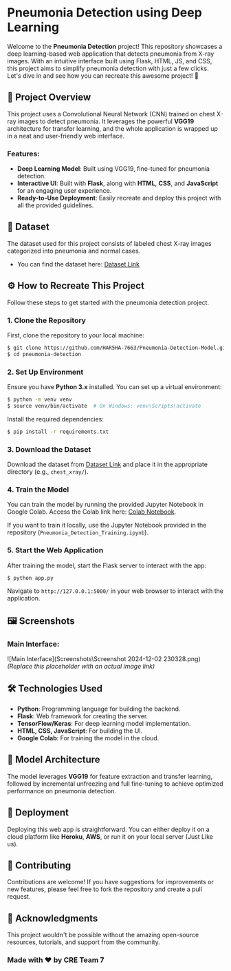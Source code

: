 # Pneumonia Detection using Deep Learning

Welcome to the **Pneumonia Detection** project! This repository showcases a deep learning-based web application that detects pneumonia from X-ray images. With an intuitive interface built using Flask, HTML, JS, and CSS, this project aims to simplify pneumonia detection with just a few clicks. Let's dive in and see how you can recreate this awesome project! 🚀

## 🎯 Project Overview

This project uses a Convolutional Neural Network (CNN) trained on chest X-ray images to detect pneumonia. It leverages the powerful **VGG19** architecture for transfer learning, and the whole application is wrapped up in a neat and user-friendly web interface.

### Features:
- **Deep Learning Model**: Built using VGG19, fine-tuned for pneumonia detection.
- **Interactive UI**: Built with **Flask**, along with **HTML**, **CSS**, and **JavaScript** for an engaging user experience.
- **Ready-to-Use Deployment**: Easily recreate and deploy this project with all the provided guidelines.

## 📸 Dataset
The dataset used for this project consists of labeled chest X-ray images categorized into pneumonia and normal cases.

- You can find the dataset here: [Dataset Link](https://www.kaggle.com/datasets/paultimothymooney/chest-xray-pneumonia)

## ⚙️ How to Recreate This Project
Follow these steps to get started with the pneumonia detection project.

### 1. Clone the Repository
First, clone the repository to your local machine:

```bash
$ git clone https://github.com/HAR5HA-7663/Pneumonia-Detection-Model.git
$ cd pneumonia-detection
```

### 2. Set Up Environment
Ensure you have **Python 3.x** installed. You can set up a virtual environment:

```bash
$ python -m venv venv
$ source venv/bin/activate  # On Windows: venv\Scripts\activate
```

Install the required dependencies:

```bash
$ pip install -r requirements.txt
```

### 3. Download the Dataset
Download the dataset from [Dataset Link](https://www.kaggle.com/datasets/paultimothymooney/chest-xray-pneumonia) and place it in the appropriate directory (e.g., `chest_xray/`).

### 4. Train the Model
You can train the model by running the provided Jupyter Notebook in Google Colab. Access the Colab link here: [Colab Notebook](https://colab.research.google.com/drive/1dG1QVjrV6VBmMFMqQMU8d1ykK6vzO8j8?usp=sharing).

If you want to train it locally, use the Jupyter Notebook provided in the repository (`Pneumonia_Detection_Training.ipynb`).

### 5. Start the Web Application
After training the model, start the Flask server to interact with the app:

```bash
$ python app.py
```

Navigate to `http://127.0.0.1:5000/` in your web browser to interact with the application.

## 🖼️ Screenshots

### Main Interface:
![Main Interface](Screenshots\Screenshot 2024-12-02 230328.png) _(Replace this placeholder with an actual image link)_

<!-- ### Results:
![Detection Result](https://your-image-link.com) _(Replace this placeholder with an actual image link)_ -->

## 🛠️ Technologies Used
- **Python**: Programming language for building the backend.
- **Flask**: Web framework for creating the server.
- **TensorFlow/Keras**: For deep learning model implementation.
- **HTML, CSS, JavaScript**: For building the UI.
- **Google Colab**: For training the model in the cloud.

## 🤖 Model Architecture
The model leverages **VGG19** for feature extraction and transfer learning, followed by incremental unfreezing and full fine-tuning to achieve optimized performance on pneumonia detection.

## 🚀 Deployment
Deploying this web app is straightforward. You can either deploy it on a cloud platform like **Heroku**, **AWS**, or run it on your local server (Just Like us).

## 🙌 Contributing
Contributions are welcome! If you have suggestions for improvements or new features, please feel free to fork the repository and create a pull request.

<!-- ## 📧 Contact
Feel free to reach out if you have any questions or ideas:
- **Email**: [harsha7663@gmail.com] _(Replace this placeholder)_
- **GitHub**: [Harsha Vardhan Yellela](https://github.com/HAR5HA-7663) -->

## 🌟 Acknowledgments
This project wouldn't be possible without the amazing open-source resources, tutorials, and support from the community.

### Made with ❤️ by CRE Team 7 
